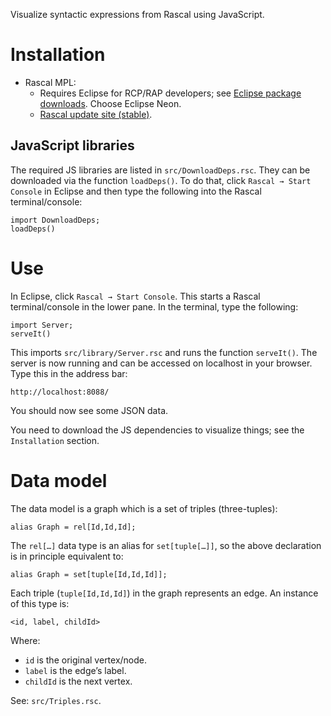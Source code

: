 Visualize syntactic expressions from Rascal using JavaScript.

# Installation

- Rascal MPL:
  - Requires Eclipse for RCP/RAP developers; see [Eclipse package
    downloads].  Choose Eclipse Neon.
  - [Rascal update site (stable)].

[Eclipse package downloads]: https://www.eclipse.org/downloads/eclipse-packages/
[Rascal update site (stable)]: https://update.rascal-mpl.org/stable/

## JavaScript libraries

The required JS libraries are listed in `src/DownloadDeps.rsc`.  They
can be downloaded via the function `loadDeps()`.  To do that, click
`Rascal → Start Console` in Eclipse and then type the following into the
Rascal terminal/console:

```
import DownloadDeps;
loadDeps()
```

# Use

In Eclipse, click `Rascal → Start Console`.  This starts a Rascal
terminal/console in the lower pane.  In the terminal, type the
following:

```
import Server;
serveIt()
```

This imports `src/library/Server.rsc` and runs the function
`serveIt()`.  The server is now running and can be accessed on localhost
in your browser.  Type this in the address bar:

```
http://localhost:8088/
```

You should now see some JSON data.

You need to download the JS dependencies to visualize things; see the
`Installation` section.

# Data model

The data model is a graph which is a set of triples (three-tuples):

```
alias Graph = rel[Id,Id,Id];
```

The `rel[…]` data type is an alias for `set[tuple[…]]`, so the above
declaration is in principle equivalent to:

```
alias Graph = set[tuple[Id,Id,Id]];
```

Each triple (`tuple[Id,Id,Id]`) in the graph represents an edge.  An
instance of this type is:

```
<id, label, childId>
```

Where:

- `id` is the original vertex/node.
- `label` is the edge’s label.
- `childId` is the next vertex.

See: `src/Triples.rsc`.
